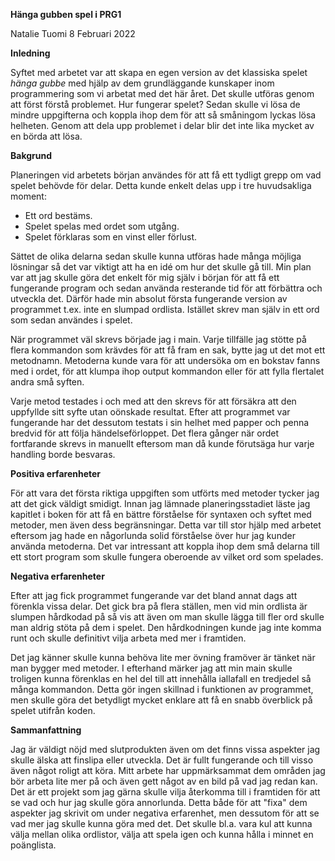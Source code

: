 **Hänga gubben spel i PRG1**

Natalie Tuomi 8 Februari 2022

**Inledning**

Syftet med arbetet var att skapa en egen version av det
klassiska spelet *hänga gubbe* med hjälp av dem grundläggande 
kunskaper inom programmering som vi arbetat med det här året. 
Det skulle utföras genom att först förstå problemet. Hur 
fungerar spelet? Sedan skulle vi lösa de mindre uppgifterna 
och koppla ihop dem för att så småningom lyckas lösa helheten.
Genom att dela upp problemet i delar blir det inte lika mycket
av en börda att lösa.

**Bakgrund**

Planeringen vid arbetets början användes för att få ett 
tydligt grepp om vad spelet behövde för delar. Detta kunde 
enkelt delas upp i tre huvudsakliga moment:

* Ett ord bestäms. 
* Spelet spelas med ordet som utgång.
* Spelet förklaras som en vinst eller förlust.

Sättet de olika delarna sedan skulle kunna utföras hade många 
möjliga lösningar så det var viktigt att ha en idé om hur det 
skulle gå till. Min plan var att jag skulle göra det enkelt 
för mig själv i början för att få ett fungerande program och 
sedan använda resterande tid för att förbättra och utveckla 
det. Därför hade min absolut första fungerande version av 
programmet t.ex. inte en slumpad ordlista. Istället skrev man 
själv in ett ord som sedan användes i spelet. 

När programmet väl skrevs började jag i main. Varje tillfälle 
jag stötte på flera kommandon som krävdes för att få fram en 
sak, bytte jag ut det mot ett metodnamn. Metoderna kunde vara 
för att undersöka om en bokstav fanns med i ordet, för att klumpa 
ihop output kommandon eller för att fylla flertalet andra små 
syften.

Varje metod testades i och med att den skrevs för att försäkra 
att den uppfyllde sitt syfte utan oönskade resultat. Efter att 
programmet var fungerande har det dessutom testats i sin helhet 
med papper och penna bredvid för att följa händelseförloppet. 
Det flera gånger när ordet fortfarande skrevs in manuellt 
eftersom man då kunde förutsäga hur varje handling borde 
besvaras.

**Positiva erfarenheter**

För att vara det första riktiga uppgiften som utförts med 
metoder tycker jag att det gick väldigt smidigt. Innan jag 
lämnade planeringsstadiet läste jag kapitlet i boken för att 
få en bättre förståelse för syntaxen och syftet med metoder, 
men även dess begränsningar. Detta var till stor hjälp med 
arbetet eftersom jag hade en någorlunda solid förståelse över 
hur jag kunder använda metoderna. Det var intressant att koppla 
ihop dem små delarna till ett stort program som skulle 
fungera oberoende av vilket ord som spelades. 

**Negativa erfarenheter**

Efter att jag fick programmet fungerande var det bland annat 
dags att förenkla vissa delar. Det gick bra på flera ställen, 
men vid min ordlista är slumpen hårdkodad på så vis att även 
om man skulle lägga till fler ord skulle man aldrig stöta på 
dem i spelet. Den hårdkodningen kunde jag inte komma runt och 
skulle definitivt vilja arbeta med mer i framtiden. 

Det jag känner skulle kunna behöva lite mer övning framöver är 
tänket när man bygger med metoder. I efterhand märker jag att 
min main skulle troligen kunna förenklas en hel del till att 
innehålla iallafall en tredjedel så många kommandon. Detta gör 
ingen skillnad i funktionen av programmet, men skulle göra det 
betydligt mycket enklare att få en snabb överblick på spelet 
utifrån koden.

**Sammanfattning**

Jag är väldigt nöjd med slutprodukten även om det finns vissa 
aspekter jag skulle älska att finslipa eller utveckla. Det är 
fullt fungerande och till visso även något roligt att köra. 
Mitt arbete har uppmärksammat dem områden jag bör arbeta lite 
mer på och även gett något av en bild på vad jag redan kan. 
Det är ett projekt som jag gärna skulle vilja återkomma till 
i framtiden för att se vad och hur jag skulle göra annorlunda. 
Detta både för att "fixa" dem aspekter jag skrivit om under 
negativa erfarenhet, men dessutom för att se vad mer jag skulle 
kunna göra med det. Det skulle bl.a. vara kul att kunna välja 
mellan olika ordlistor, välja att spela igen och kunna hålla i 
minnet en poänglista.